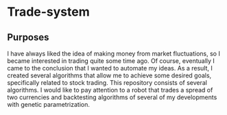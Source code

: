 # Trade-system
## Purposes
I have always liked the idea of making money from market fluctuations, so I became interested in trading quite some time ago. Of course, eventually I came to the conclusion that I wanted to automate my ideas. As a result, I created several algorithms that allow me to achieve some desired goals, specifically related to stock trading. This repository consists of several algorithms. I would like to pay attention to a robot that trades a spread of two currencies and backtesting algorithms of several of my developments with genetic parametrization.
